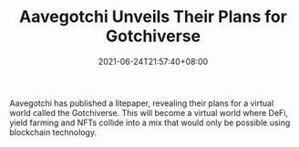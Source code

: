 ﻿---
title: "Aavegotchi Unveils Their Plans for Gotchiverse"
date: 2021-06-24T21:57:40+08:00
lastmod: 2021-06-24T16:45:40+08:00
draft: false
authors: ["Justine"]
description: "Aavegotchi has published a litepaper, revealing their plans for a virtual world called the Gotchiverse. This will become a virtual world where DeFi, yield farming and NFTs collide into a mix that would only be possible using blockchain technology."
featuredImage: "aavegotchi-unveils-their-plans-for-gotchiverse.png"
tags: ["Virtual World","Play to Earn"]
categories: ["news"]
news: ["Virtual World"]
weight: 
lightgallery: true
pinned: false
recommend: false
recommend1: false
---

Aavegotchi has published a litepaper, revealing their plans for a virtual world called the Gotchiverse. This will become a virtual world where DeFi, yield farming and NFTs collide into a mix that would only be possible using blockchain technology.

<!--more-->

